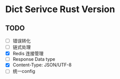 # Dict Serivce Rust Version

## TODO

* [ ] 错误转化
* [ ] 链式处理
* [x] Redis 连接管理
* [ ] Response Data type
* [x] Content-Type: JSON/UTF-8
* [ ] 统一config
